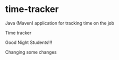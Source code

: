 # time-tracker
Java (Maven) application for tracking time on the job

Time tracker

Good Night Students!!!

Changing some changes
